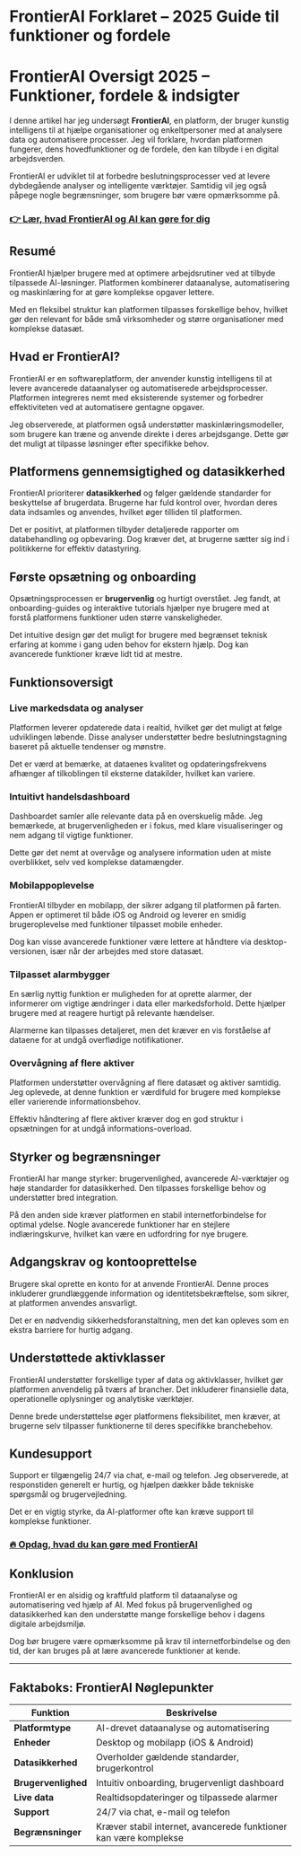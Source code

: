 # FrontierAI Forklaret – 2025 Guide til funktioner og fordele
# FrontierAI Oversigt 2025 – Funktioner, fordele & indsigter

   
I denne artikel har jeg undersøgt **FrontierAI**, en platform, der bruger kunstig intelligens til at hjælpe organisationer og enkeltpersoner med at analysere data og automatisere processer. Jeg vil forklare, hvordan platformen fungerer, dens hovedfunktioner og de fordele, den kan tilbyde i en digital arbejdsverden.

FrontierAI er udviklet til at forbedre beslutningsprocesser ved at levere dybdegående analyser og intelligente værktøjer. Samtidig vil jeg også påpege nogle begrænsninger, som brugere bør være opmærksomme på.

### [👉 Lær, hvad FrontierAI og AI kan gøre for dig](https://tinyurl.com/2cbgwh7g)
## Resumé  
FrontierAI hjælper brugere med at optimere arbejdsrutiner ved at tilbyde tilpassede AI-løsninger. Platformen kombinerer dataanalyse, automatisering og maskinlæring for at gøre komplekse opgaver lettere.

Med en fleksibel struktur kan platformen tilpasses forskellige behov, hvilket gør den relevant for både små virksomheder og større organisationer med komplekse datasæt.

## Hvad er FrontierAI?  
FrontierAI er en softwareplatform, der anvender kunstig intelligens til at levere avancerede dataanalyser og automatiserede arbejdsprocesser. Platformen integreres nemt med eksisterende systemer og forbedrer effektiviteten ved at automatisere gentagne opgaver.

Jeg observerede, at platformen også understøtter maskinlæringsmodeller, som brugere kan træne og anvende direkte i deres arbejdsgange. Dette gør det muligt at tilpasse løsninger efter specifikke behov.

## Platformens gennemsigtighed og datasikkerhed  
FrontierAI prioriterer **datasikkerhed** og følger gældende standarder for beskyttelse af brugerdata. Brugerne har fuld kontrol over, hvordan deres data indsamles og anvendes, hvilket øger tilliden til platformen.

Det er positivt, at platformen tilbyder detaljerede rapporter om databehandling og opbevaring. Dog kræver det, at brugerne sætter sig ind i politikkerne for effektiv datastyring.

## Første opsætning og onboarding  
Opsætningsprocessen er **brugervenlig** og hurtigt overstået. Jeg fandt, at onboarding-guides og interaktive tutorials hjælper nye brugere med at forstå platformens funktioner uden større vanskeligheder.

Det intuitive design gør det muligt for brugere med begrænset teknisk erfaring at komme i gang uden behov for ekstern hjælp. Dog kan avancerede funktioner kræve lidt tid at mestre.

## Funktionsoversigt  

### Live markedsdata og analyser  
Platformen leverer opdaterede data i realtid, hvilket gør det muligt at følge udviklingen løbende. Disse analyser understøtter bedre beslutningstagning baseret på aktuelle tendenser og mønstre.

Det er værd at bemærke, at dataenes kvalitet og opdateringsfrekvens afhænger af tilkoblingen til eksterne datakilder, hvilket kan variere.

### Intuitivt handelsdashboard  
Dashboardet samler alle relevante data på en overskuelig måde. Jeg bemærkede, at brugervenligheden er i fokus, med klare visualiseringer og nem adgang til vigtige funktioner.

Dette gør det nemt at overvåge og analysere information uden at miste overblikket, selv ved komplekse datamængder.

### Mobilappoplevelse  
FrontierAI tilbyder en mobilapp, der sikrer adgang til platformen på farten. Appen er optimeret til både iOS og Android og leverer en smidig brugeroplevelse med funktioner tilpasset mobile enheder.

Dog kan visse avancerede funktioner være lettere at håndtere via desktop-versionen, især når der arbejdes med store datasæt.

### Tilpasset alarmbygger  
En særlig nyttig funktion er muligheden for at oprette alarmer, der informerer om vigtige ændringer i data eller markedsforhold. Dette hjælper brugere med at reagere hurtigt på relevante hændelser.

Alarmerne kan tilpasses detaljeret, men det kræver en vis forståelse af dataene for at undgå overflødige notifikationer.

### Overvågning af flere aktiver  
Platformen understøtter overvågning af flere datasæt og aktiver samtidig. Jeg oplevede, at denne funktion er værdifuld for brugere med komplekse eller varierende informationsbehov.

Effektiv håndtering af flere aktiver kræver dog en god struktur i opsætningen for at undgå informations-overload.

## Styrker og begrænsninger  
FrontierAI har mange styrker: brugervenlighed, avancerede AI-værktøjer og høje standarder for datasikkerhed. Den tilpasses forskellige behov og understøtter bred integration.

På den anden side kræver platformen en stabil internetforbindelse for optimal ydelse. Nogle avancerede funktioner har en stejlere indlæringskurve, hvilket kan være en udfordring for nye brugere.

## Adgangskrav og kontooprettelse  
Brugere skal oprette en konto for at anvende FrontierAI. Denne proces inkluderer grundlæggende information og identitetsbekræftelse, som sikrer, at platformen anvendes ansvarligt.

Det er en nødvendig sikkerhedsforanstaltning, men det kan opleves som en ekstra barriere for hurtig adgang.

## Understøttede aktivklasser  
FrontierAI understøtter forskellige typer af data og aktivklasser, hvilket gør platformen anvendelig på tværs af brancher. Det inkluderer finansielle data, operationelle oplysninger og analytiske værktøjer.

Denne brede understøttelse øger platformens fleksibilitet, men kræver, at brugerne selv tilpasser funktionerne til deres specifikke branchebehov.

## Kundesupport  
Support er tilgængelig 24/7 via chat, e-mail og telefon. Jeg observerede, at responstiden generelt er hurtig, og hjælpen dækker både tekniske spørgsmål og brugervejledning.

Det er en vigtig styrke, da AI-platformer ofte kan kræve support til komplekse funktioner.

### [🔥 Opdag, hvad du kan gøre med FrontierAI](https://tinyurl.com/2cbgwh7g)
## Konklusion  
FrontierAI er en alsidig og kraftfuld platform til dataanalyse og automatisering ved hjælp af AI. Med fokus på brugervenlighed og datasikkerhed kan den understøtte mange forskellige behov i dagens digitale arbejdsmiljø.

Dog bør brugere være opmærksomme på krav til internetforbindelse og den tid, der kan bruges på at lære avancerede funktioner at kende.

---

## Faktaboks: FrontierAI Nøglepunkter  

| Funktion               | Beskrivelse                                        |
|-----------------------|--------------------------------------------------|
| **Platformtype**       | AI-drevet dataanalyse og automatisering           |
| **Enheder**            | Desktop og mobilapp (iOS & Android)                |
| **Datasikkerhed**      | Overholder gældende standarder, brugerkontrol     |
| **Brugervenlighed**    | Intuitiv onboarding, brugervenligt dashboard       |
| **Live data**          | Realtidsopdateringer og tilpassede alarmer         |
| **Support**            | 24/7 via chat, e-mail og telefon                    |
| **Begrænsninger**      | Kræver stabil internet, avancerede funktioner kan være komplekse |